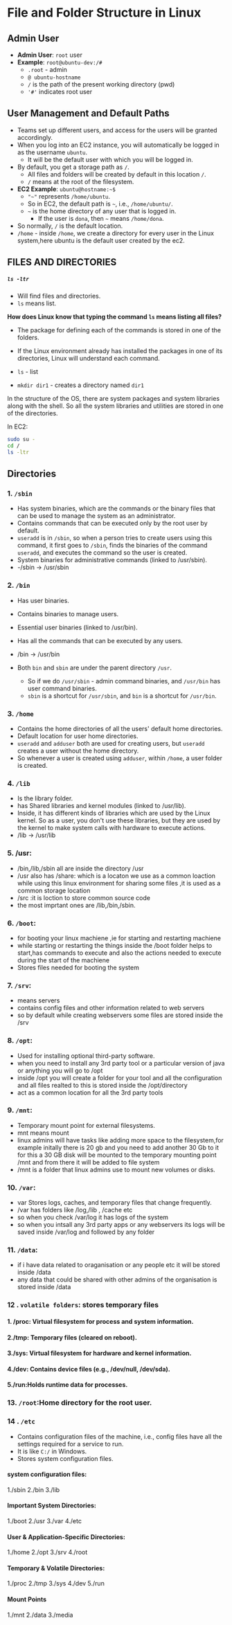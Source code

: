 # File and Folder Structure in Linux

## Admin User 

- **Admin User**: `root` user
- **Example**: `root@ubuntu-dev:/#`
  - `.root` - admin
  - `@ ubuntu-hostname`
  - `/` is the path of the present working directory (pwd)
  - `'#'` indicates root user

## User Management and Default Paths

- Teams set up different users, and access for the users will be granted accordingly.
- When you log into an EC2 instance, you will automatically be logged in as the username `ubuntu`.
  - It will be the default user with which you will be logged in.
- By default, you get a storage path as `/`.
  - All files and folders will be created by default in this location `/`.
  - `/` means at the root of the filesystem.
- **EC2 Example**: `ubuntu@hostname:~$`
  - `"~"` represents `/home/ubuntu`.
  - So in EC2, the default path is `~`, i.e., `/home/ubuntu/`.
  - `~` is the home directory of any user that is logged in.
    - If the user is `dona`, then `~` means `/home/dona`.
- So normally, `/` is the default location.
- `/home` - inside `/home`, we create a directory for every user in the Linux system,here ubuntu  is the default user created by the ec2.


## FILES AND DIRECTORIES

##### `ls -ltr`

- Will find files and directories.
- `ls` means list.

**How does Linux know that typing the command `ls` means listing all files?**

- The package for defining each of the commands is stored in one of the folders.
- If the Linux environment already has installed the packages in one of its directories, Linux will understand each command.

- `ls` - list
- `mkdir dir1` - creates a directory named `dir1`

In the structure of the OS, there are system packages and system libraries along with the shell. So all the system libraries and utilities are stored in one of the directories.

In EC2:

```bash
sudo su -
cd /
ls -ltr
```


## Directories

### 1. `/sbin`

- Has system binaries, which are the commands or the binary files that can be used to manage the system as an administrator.
- Contains commands that can be executed only by the root user by default.
- `useradd` is in `/sbin`, so when a person tries to create users using this command, it first goes to `/sbin`, finds the binaries of the command `useradd`, and executes the command so the user is created.
- System binaries for administrative commands (linked to /usr/sbin).
- -/sbin -> /usr/sbin

### 2. `/bin`

- Has user binaries.
- Contains binaries to manage users.
- Essential user binaries (linked to /usr/bin).
- Has all the commands that can be executed by any users.
- /bin -> /usr/bin

- Both `bin` and `sbin` are under the parent directory `/usr`.
  - So if we do `/usr/sbin` - admin command binaries, and `/usr/bin` has user command binaries.
  - `sbin` is a shortcut for `/usr/sbin`, and `bin` is a shortcut for `/usr/bin`.

### 3. `/home`

- Contains the home directories of all the users' default home directories.
- Default location for user home directories.
- `useradd` and `adduser` both are used for creating users, but `useradd` creates a user without the home directory.
- So whenever a user is created using `adduser`, within `/home`, a user folder is created.

### 4. `/lib`

- Is the library folder.
- has Shared libraries and kernel modules (linked to /usr/lib).
- Inside, it has different kinds of libraries which are used by the Linux kernel. So as a user, you don't use these libraries, but they are used by the kernel to make system calls with hardware to execute actions.
- /lib -> /usr/lib
  
### 5. /usr:
- /bin,/lib,/sbin all are inside the directory /usr
- /usr also has /share: which is a locaton we use as a common loaction while using this linux environment for sharing some files ,it is used as a common storage location
- /src :it is loction to store common source code
- the most imprtant ones are /lib,/bin,/sbin.

### 6. `/boot`:
- for booting your linux machiene ,ie for starting and restarting machiene
- while starting or restarting the things inside the /boot folder helps to start,has commands to execute and also the actions needed to execute during the start of the machiene
- Stores files needed for booting the system
  
### 7. `/srv`:
- means servers
- contains config files and other information related to web servers
- so by default while creating webservers some files are stored inside the /srv

### 8. `/opt`:
- Used for installing optional third-party software.
- when you need to install any 3rd party tool or a particular version of java or anything you will go to /opt
- inside /opt you will create a folder for your tool and all the configuration and all files realted to this is stored inside the /opt/directory
- act as a common location for all the 3rd party tools
### 9. `/mnt`:
-  Temporary mount point for external filesystems.
-  mnt means mount
-  linux admins will have tasks like adding more space to the filesystem,for example initally there is 20 gb and you need to add another 30 Gb to it for this a 30 GB disk will be mounted to the temporary mounting point /mnt and from there it will be added to file system
-  /mnt is a folder that linux admins use to mount new volumes or disks.
### 10. `/var`:
- var Stores logs, caches, and temporary files that change frequently.
- /var has folders like /log,/lib , /cache etc
- so when you check /var/log it has logs of the system
- so when you intsall any 3rd party apps or any webservers its logs will be saved inside /var/log and followed by any folder

### 11. `/data`:
- if i have data related to oraganisation or any people etc it will be stored inside /data
- any data that could be shared with other admins of the organisation is stored inside /data

### 12 . `volatile folders`: stores temporary files
  #### 1. /proc: Virtual filesystem for process and system information.
  #### 2./tmp: Temporary files (cleared on reboot).
  #### 3./sys: Virtual filesystem for hardware and kernel information.
  #### 4./dev: Contains device files (e.g., /dev/null, /dev/sda).
  #### 5./run:Holds runtime data for processes.

### 13. `/root`:Home directory for the root user.

### 14 . `/etc`

- Contains configuration files of the machine, i.e., config files have all the settings required for a service to run.
- It is like `C:/` in Windows.
- Stores system configuration files.

#### system configuration files:
1./sbin
2./bin
3./lib
#### Important System Directories:
1./boot
2./usr
3./var
4./etc
#### User & Application-Specific Directories:
1./home
2./opt
3./srv
4./root
#### Temporary & Volatile Directories:
1./proc
2./tmp
3./sys
4./dev
5./run
#### Mount Points
1./mnt
2./data
3./media



